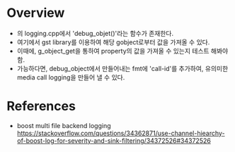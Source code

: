 # Overview

- <kurento-media-server> 의 logging.cpp에서 'debug_objet()'라는 함수가 존재한다.
- 여기에서 gst library를 이용하여 해당 gobject로부터 값을 가져올 수 있다.
- 이때에, g_object_get을 통하여 property의 값을 가져올 수 있는지 테스트 해봐야함.
- 가능하다면, debug_object에서 만들어내는 fmt에 'call-id'를 추가하여, 유의미한 media call logging을 만들어 낼 수 있다.




# References
- boost multi file backend logging
https://stackoverflow.com/questions/34362871/use-channel-hiearchy-of-boost-log-for-severity-and-sink-filtering/34372526#34372526
